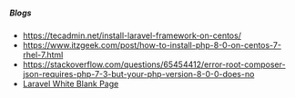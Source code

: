 ##### Blogs 
- https://tecadmin.net/install-laravel-framework-on-centos/
- https://www.itzgeek.com/post/how-to-install-php-8-0-on-centos-7-rhel-7.html
- https://stackoverflow.com/questions/65454412/error-root-composer-json-requires-php-7-3-but-your-php-version-8-0-0-does-no
- [Laravel White Blank Page](https://stackoverflow.com/questions/20678360/laravel-blank-white-screen)
